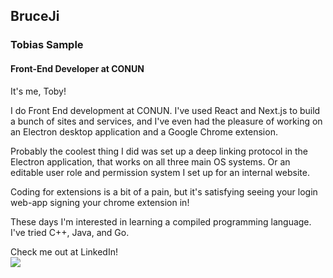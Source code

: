 ## BruceJi 
### Tobias Sample

#### Front-End Developer at CONUN
It's me, Toby!

I do Front End development at CONUN. I've used React and Next.js to build a bunch of sites and services, and I've even had the pleasure of working on an Electron desktop application and a Google Chrome extension.

Probably the coolest thing I did was set up a deep linking protocol in the Electron application, that works on all three main OS systems.
Or an editable user role and permission system I set up for an internal website.

Coding for extensions is a bit of a pain, but it's satisfying seeing your login web-app signing your chrome extension in!

These days I'm interested in learning a compiled programming language. I've tried C++, Java, and Go.


Check me out at LinkedIn!
<br/><a href="https://www.linkedin.com/in/tobias-sample-07b86746/"><img src="https://img.shields.io/badge/linkedin-%230077B5.svg?&style=for-the-badge&logo=linkedin&logoColor=white"></a>
